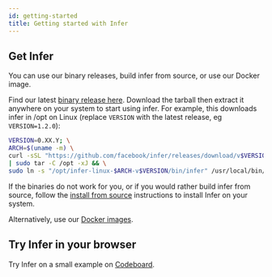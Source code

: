 ```yaml
---
id: getting-started
title: Getting started with Infer
---
```


## Get Infer

You can use our binary releases, build infer from source, or use our Docker image.

Find our latest [binary release here](https://github.com/facebook/infer/releases/latest). Download
the tarball then extract it anywhere on your system to start using infer. For example, this
downloads infer in /opt on Linux (replace `VERSION` with the latest release, eg `VERSION=1.2.0`):

```bash
VERSION=0.XX.Y; \
ARCH=$(uname -m) \
curl -sSL "https://github.com/facebook/infer/releases/download/v$VERSION/infer-linux-$ARCH-v$VERSION.tar.xz" \
| sudo tar -C /opt -xJ && \
sudo ln -s "/opt/infer-linux-$ARCH-v$VERSION/bin/infer" /usr/local/bin/infer
```

If the binaries do not work for you, or if you would rather build infer from
source, follow the
[install from source](https://github.com/facebook/infer/blob/main/INSTALL.md#install-infer-from-source)
instructions to install Infer on your system.

Alternatively, use our [Docker images](https://github.com/facebook/infer/tree/main/docker).

## Try Infer in your browser

Try Infer on a small example on
[Codeboard](https://codeboard.io/projects/11587?view=2.1-21.0-22.0).

